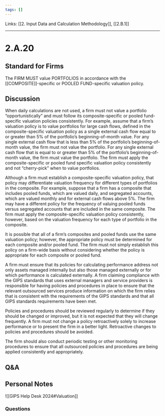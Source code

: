 ```yaml
---
tags: []
---
```

Links: [[2. Input Data and Calculation Methodology]], [[2.B.1]]
___
# 2.A.20
## Standard for Firms
The FIRM MUST value PORTFOLIOS in accordance with the [[COMPOSITE]]-specific or POOLED FUND-specific valuation policy.
## Discussion
When daily calculations are not used, a firm must not value a portfolio “opportunistically” and must follow its composite-specific or pooled fund-specific valuation policies consistently. For example, assume that a firm’s valuation policy is to value portfolios for large cash flows, defined in the composite-specific valuation policy as a single external cash flow equal to or greater than 5% of the portfolio’s beginning-of-month value. For any single external cash flow that is less than 5% of the portfolio’s beginning-of-month value, the firm must not value the portfolio. For any single external cash flow that is equal to or greater than 5% of the portfolio’s beginning-of-month value, the firm must value the portfolio. The firm must apply the composite-specific or pooled fund specific valuation policy consistently and not “cherry-pick” when to value portfolios.

Although a firm must establish a composite-specific valuation policy, that policy may differentiate valuation frequency for different types of portfolios in the composite. For example, suppose that a firm has a composite that includes pooled funds, which are valued daily, and segregated accounts, which are valued monthly and for external cash flows above 5%. The firm may have a different policy for the frequency of valuing pooled funds versus segregated accounts that are included in the same composite. The firm must apply the composite-specific valuation policy consistently, however, based on the valuation frequency for each type of portfolio in the composite.

It is possible that all of a firm’s composites and pooled funds use the same valuation policy; however, the appropriate policy must be determined for each composite and/or pooled fund. The firm must not simply establish this policy on a firm-wide basis without considering whether the policy is appropriate for each composite or pooled fund.

A firm must ensure that its policies for calculating performance address not only assets managed internally but also those managed externally or for which performance is calculated externally. A firm claiming compliance with the GIPS standards that uses external managers and service providers is responsible for having policies and procedures in place to ensure that the relevant outsourced services produce information on which the firm relies that is consistent with the requirements of the GIPS standards and that all GIPS standards requirements have been met.

Policies and procedures should be reviewed regularly to determine if they should be changed or improved, but it is not expected that they will change frequently. A firm must not change a policy retroactively solely to increase performance or to present the firm in a better light. Retroactive changes to policies and procedures should be avoided.

The firm should also conduct periodic testing or other monitoring procedures to ensure that all outsourced policies and procedures are being applied consistently and appropriately.
## Q&A

## Personal Notes
![[GIPS Help Desk 2024#Valuation]]

### Questions